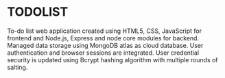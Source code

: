 # TODOLIST
To-do list web application created using HTML5, CSS, JavaScript for frontend and Node.js, Express and node core modules for backend. Managed data storage using MongoDB atlas as cloud database. User authentication and browser sessions are integrated. User credential security is updated using Bcrypt hashing algorithm with multiple rounds of salting.

